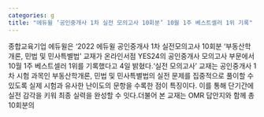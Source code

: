 ```yaml
---
categories: g
title: "에듀윌 ‘공인중개사 1차 실전 모의고사 10회분’ 10월 1주 베스트셀러 1위 기록"
---
```

종합교육기업 에듀윌은 ‘2022 에듀윌 공인중개사 1차 실전모의고사 10회분 ‘부동산학개론, 민법 및 민사특별법’ 교재가 온라인서점 YES24의 공인중개사 모의고사 부문에서 10월 1주 베스트셀러 1위를 기록했다고 4일 밝혔다.‘실전 모의고사’ 교재는 공인중개사 1차 시험 과목인 부동산학개론, 민법 및 민사특별법의 실전 문제를 집중적으로 풀이할 수 있도록 실제 시험과 유사한 난이도의 문항을 수록한 점이 특징이다. 이를 통해 단기간에 실전 감각을 키워 최종 실력을 완성할 수 잇다.더불어 본 교재는 OMR 답안지와 함께 총 10회분의